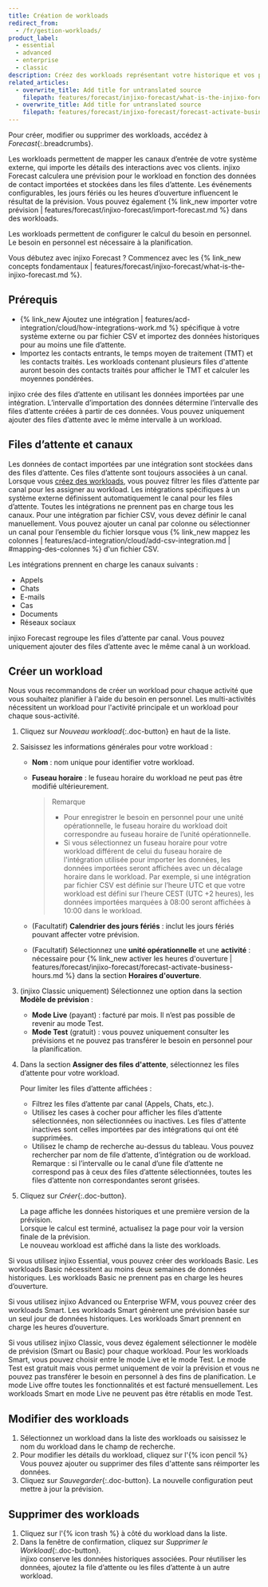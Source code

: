 ```yaml
---
title: Création de workloads
redirect_from:
  - /fr/gestion-workloads/
product_label:
  - essential
  - advanced
  - enterprise
  - classic
description: Créez des workloads représentant votre historique et vos prévisions de volume de contact et de TMT. Découvrez les différents types de workloads.
related_articles:
  - overwrite_title: Add title for untranslated source
    filepath: features/forecast/injixo-forecast/what-is-the-injixo-forecast.md
  - overwrite_title: Add title for untranslated source
    filepath: features/forecast/injixo-forecast/forecast-activate-business-hours.md
---
```


Pour créer, modifier ou supprimer des workloads, accédez à _Forecast_{:.breadcrumbs}.

Les workloads permettent de mapper les canaux d’entrée de votre système externe, qui importe les détails des interactions avec vos clients. injixo Forecast calculera une prévision pour le workload en fonction des données de contact importées et stockées dans les files d’attente. Les événements configurables, les jours fériés ou les heures d’ouverture influencent le résultat de la prévision. Vous pouvez également {% link_new importer votre prévision | features/forecast/injixo-forecast/import-forecast.md %} dans des workloads.

Les workloads permettent de configurer le calcul du besoin en personnel. Le besoin en personnel est nécessaire à la planification.

Vous débutez avec injixo Forecast&nbsp;? Commencez avec les {% link_new concepts fondamentaux | features/forecast/injixo-forecast/what-is-the-injixo-forecast.md %}.

## Prérequis

- {% link_new Ajoutez une intégration | features/acd-integration/cloud/how-integrations-work.md %} spécifique à votre système externe ou par fichier CSV et importez des données historiques pour au moins une file d’attente.
- Importez les contacts entrants, le temps moyen de traitement (TMT) et les contacts traités. Les workloads contenant plusieurs files d'attente auront besoin des contacts traités pour afficher le TMT et calculer les moyennes pondérées.

injixo crée des files d’attente en utilisant les données importées par une intégration. L’intervalle d’importation des données détermine l’intervalle des files d’attente créées à partir de ces données. Vous pouvez uniquement ajouter des files d’attente avec le même intervalle à un workload.

## Files d’attente et canaux

Les données de contact importées par une intégration sont stockées dans des files d’attente. Ces files d’attente sont toujours associées à un canal. Lorsque vous [créez des workloads](#créer-un-workload), vous pouvez filtrer les files d’attente par canal pour les assigner au workload. Les intégrations spécifiques à un système externe définissent automatiquement le canal pour les files d’attente. Toutes les intégrations ne prennent pas en charge tous les canaux.
Pour une intégration par fichier CSV, vous devez définir le canal manuellement. Vous pouvez ajouter un canal par colonne ou sélectionner un canal pour l’ensemble du fichier lorsque vous {% link_new mappez les colonnes | features/acd-integration/cloud/add-csv-integration.md | #mapping-des-colonnes %} d'un fichier CSV.  

Les intégrations prennent en charge les canaux suivants&nbsp;:

- Appels
- Chats
- E-mails
- Cas
- Documents
- Réseaux sociaux

injixo Forecast regroupe les files d’attente par canal. Vous pouvez uniquement ajouter des files d’attente avec le même canal à un workload.

<!-- anchor for intercom forecast tour -->

## Créer un workload

Nous vous recommandons de créer un workload pour chaque activité que vous souhaitez planifier à l'aide du besoin en personnel. Les multi-activités nécessitent un workload pour l'activité principale et un workload pour chaque sous-activité.

1. Cliquez sur _Nouveau workload_{:.doc-button} en haut de la liste.
2. Saisissez les informations générales pour votre workload&nbsp;:
   - **Nom**&nbsp;: nom unique pour identifier votre workload.
   - **Fuseau horaire**&nbsp;: le fuseau horaire du workload ne peut pas être modifié ultérieurement.

     > Remarque
     >
     > - Pour enregistrer le besoin en personnel pour une unité opérationnelle, le fuseau horaire du workload doit correspondre au fuseau horaire de l’unité opérationnelle.
     > - Si vous sélectionnez un fuseau horaire pour votre workload différent de celui du fuseau horaire de l'intégration utilisée pour importer les données, les données importées seront affichées avec un décalage horaire dans le workload. Par exemple, si une intégration par fichier CSV est définie sur l’heure UTC et que votre workload est défini sur l’heure CEST (UTC +2 heures), les données importées marquées à 08:00 seront affichées à 10:00 dans le workload.

   - (Facultatif) **Calendrier des jours fériés**&nbsp;: inclut les jours fériés pouvant affecter votre prévision.
   - (Facultatif) Sélectionnez une **unité opérationnelle** et une **activité**&nbsp;: nécessaire pour {% link_new activer les heures d'ouverture | features/forecast/injixo-forecast/forecast-activate-business-hours.md %} dans la section **Horaires d'ouverture**.

3. (injixo Classic uniquement) Sélectionnez une option dans la section **Modèle de prévision**&nbsp;:

   - **Mode Live** (payant)&nbsp;: facturé par mois. Il n’est pas possible de revenir au mode Test.
   - **Mode Test** (gratuit)&nbsp;: vous pouvez uniquement consulter les prévisions et ne pouvez pas transférer le besoin en personnel pour la planification.

4. Dans la section **Assigner des files d'attente**, sélectionnez les files d’attente pour votre workload.

   Pour limiter les files d’attente affichées&nbsp;:

   - Filtrez les files d’attente par canal (Appels, Chats, etc.).
   - Utilisez les cases à cocher pour afficher les files d’attente sélectionnées, non sélectionnées ou inactives. Les files d'attente inactives sont celles importées par des intégrations qui ont été supprimées.
   - Utilisez le champ de recherche au-dessus du tableau. Vous pouvez rechercher par nom de file d’attente, d’intégration ou de workload.
  Remarque&nbsp;: si l’intervalle ou le canal d’une file d’attente ne correspond pas à ceux des files d’attente sélectionnées, toutes les files d’attente non correspondantes seront grisées.

5. Cliquez sur _Créer_{:.doc-button}.

   La page affiche les données historiques et une première version de la prévision.  
   Lorsque le calcul est terminé, actualisez la page pour voir la version finale de la prévision.  
   Le nouveau workload est affiché dans la liste des workloads.

Si vous utilisez injixo Essential, vous pouvez créer des workloads Basic. Les workloads Basic nécessitent au moins deux semaines de données historiques. Les workloads Basic ne prennent pas en charge les heures d’ouverture.

Si vous utilisez injixo Advanced ou Enterprise WFM, vous pouvez créer des workloads Smart. Les workloads Smart génèrent une prévision basée sur un seul jour de données historiques. Les workloads Smart prennent en charge les heures d’ouverture.

Si vous utilisez injixo Classic, vous devez également sélectionner le modèle de prévision (Smart ou Basic) pour chaque workload. Pour les workloads Smart, vous pouvez choisir entre le mode Live et le mode Test. Le mode Test est gratuit mais vous permet uniquement de voir la prévision et vous ne pouvez pas transférer le besoin en personnel à des fins de planification. Le mode Live offre toutes les fonctionnalités et est facturé mensuellement. Les workloads Smart en mode Live ne peuvent pas être rétablis en mode Test.

<!-- hidden: feature not live yet -->
<!-- ## Create workloads without historical data

You only need an integration and historical data import if you want injixo to create forecasts. To add forecast data by {% link_new importing a forecast | features/forecast/injixo-forecast/import-forecast.md %} that has been generated externally or to {% link_new create constant staff requirements | features/forecast/requirement-scripts/requirement-constant.md %}, you can create a workload using the tab *Forecast Import*:

1. Go to **Forecast**{:.breadcrumbs}.
2. Click _Create Workload_{:.doc-button} in the upper right corner of the forecast page.
3. In the *Basic configuration* section, enter a **Name** for your new workload.
4. Select the **Time zone** to display data. Note: The set time zone must match the planning unit to save staff requirements.
5. (Optional) Select the **Holiday region** to acknowledge all public holidays that affect your forecast for the year.
6. Select the **Planning unit** and the **Activity**. Note: You must select an option to calculate staff requirements.
    {{ 4 | image: 'Import Workload basic configuration section' }}
7. Click the tab **Forecast import**.
8. Select your **Interval length** and the **Channel** for the data import. Both must correspond with your import file.
    {{ 5 | image: 'Import Workload parameters' }}
9. Click *Create workload*{:.doc-button}. -->

## Modifier des workloads

1. Sélectionnez un workload dans la liste des workloads ou saisissez le nom du workload dans le champ de recherche.
2. Pour modifier les détails du workload, cliquez sur l'{% icon pencil %}  
   Vous pouvez ajouter ou supprimer des files d'attente sans réimporter les données.
3. Cliquez sur _Sauvegarder_{:.doc-button}.
   La nouvelle configuration peut mettre à jour la prévision.

## Supprimer des workloads

1. Cliquez sur l'{% icon trash %} à côté du workload dans la liste.
2. Dans la fenêtre de confirmation, cliquez sur _Supprimer le Workload_{:.doc-button}.  
    injixo conserve les données historiques associées. Pour réutiliser les données, ajoutez la file d’attente ou les files d’attente à un autre workload.
